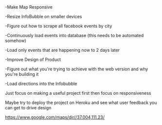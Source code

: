 -Make Map Responsive 

-Resize InfoBubble on smaller devices

-Figure out how to scrape all facebook events by city

-Continuously load events into database (this needs to be automated somehow)

-Load only events that are happening now to 2 days later

-Improve Design of Product

-Figure out what you're trying to achieve with the web version and why you're building it 

-Load directions into the Infobubble

Just focus on making a useful project first then focus on responsiveness

Maybe try to deploy the project on Heroku and see what user feedback you can get to drive design


https://www.google.com/maps/dir//37.004,111.23/









